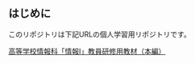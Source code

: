 ## はじめに

このリポジトリは下記URLの個人学習用リポジトリです。  

[高等学校情報科「情報Ⅰ」教員研修用教材（本編）](https://www.mext.go.jp/a_menu/shotou/zyouhou/detail/1416756.htm)